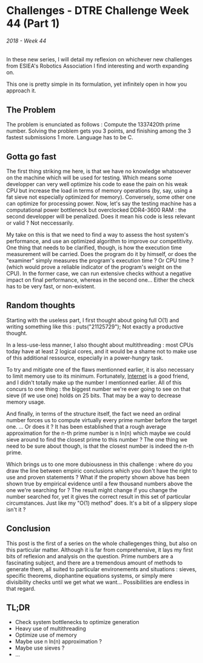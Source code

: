 # Challenges - DTRE Challenge Week 44 (Part 1)
###### 2018 - Week 44

In these new series, I will detail my reflexion on whichever new challenges from ESIEA's Robotics Association I find interesting and worth expanding on. 

This one is pretty simple in its formulation, yet infinitely open in how you approach it.

## The Problem

The problem is enunciated as follows : Compute the 1337420th prime number.
Solving the problem gets you 3 points, and finishing among the 3 fastest submissions 1 more. 
Language has to be C. 

## Gotta go fast

The first thing striking me here, is that we have no knowledge whatsoever on the machine which will be used for testing. 
Which means some developper can very well optimize his code to ease the pain on his weak CPU but increase the load in terms of memory operations (by, say, using a fat sieve not especially optimized for memory).
Conversely, some other one can optimize for processing power. 
Now, let's say the testing machine has a computational power bottleneck but overclocked DDR4-3600 RAM : the second developper will be penalized.
Does it mean his code is less relevant or valid ? Not neccessarily.

My take on this is that we need to find a way to assess the host system's performance, and use an optimized algorithm to improve our competitivity. 
One thing that needs to be clarified, though, is how the execution time measurement will be carried. Does the program do it by himself, or does the "examiner" simply measures the program's execution time ? Or CPU time ? (which would prove a reliable indicator of the program's weight on the CPU). 
In the former case, we can run extensive checks without a negative impact on final performance, whereas in the second one... Either the check has to be very fast, or non-existent. 

## Random thoughts

Starting with the useless part, I first thought about going full O(1) and writing something like this : 
	puts("21125729");
Not exactly a productive thought. 

In a less-use-less manner, I also thought about multithreading : most CPUs today have at least 2 logical cores, and it would be a shame not to make use of this additional ressource, especially in a power-hungry task. 

To try and mitigate one of the flaws mentionned earlier, it is also necessary to limit memory use to its minimum. Fortunately, [Internet](https://primes.utm.edu/nthprime/index.php) is a good friend, and I didn't totally make up the number I mentionned earlier. All of this concurs to one thing : the biggest number we're ever going to see on that sieve (if we use one) holds on 25 bits. That may be a way to decrease memory usage. 

And finally, in terms of the structure itself, the fact we need an ordinal number forces us to compute virtually every prime number before the target one. 
... Or does it ? It has been established that a rough average approximation for the n-th prime number is 
	n ln(n)
which maybe we could sieve around to find the closest prime to this number ? The one thing we need to be sure about though, is that the closest number is indeed the n-th prime.

Which brings us to one more dubiousness in this challenge : where do you draw the line between empiric conclusions which you don't have the right to use and proven statements ? What if the property shown above has been shown true by empirical evidence until a few thousand numbers above the one we're searching for ? The result might change if you change the number searched for, yet it gives the correct result in this set of particular circumstances. Just like my "O(1) method" does. It's a bit of a slippery slope isn't it ? 

## Conclusion

This post is the first of a series on the whole challegenges thing, but also on this particular matter. Although it is far from comprehensive, it lays my first bits of reflexion and analysis on the question. Prime numbers are a fascinating subject, and there are a tremendous amount of methods to generate them, all suited to particular environements and situations : sieves, specific theorems, diophantine equations systems, or simply mere divisibility checks until we get what we want...
Possibilities are endless in that regard.

## TL;DR

- Check system bottlenecks to optimize generation
- Heavy use of multithreading
- Optimize use of memory
- Maybe use n ln(n) approximation ?
- Maybe use sieves ? 
- ...
